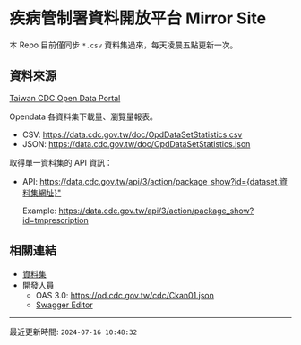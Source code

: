 # 疾病管制署資料開放平台 Mirror Site

本 Repo 目前僅同步 `*.csv` 資料集過來，每天凌晨五點更新一次。

## 資料來源

[Taiwan CDC Open Data Portal](https://data.cdc.gov.tw/)

Opendata 各資料集下載量、瀏覽量報表。

- CSV: https://data.cdc.gov.tw/doc/OpdDataSetStatistics.csv
- JSON: https://data.cdc.gov.tw/doc/OpdDataSetStatistics.json

取得單一資料集的 API 資訊：

- API: <https://data.cdc.gov.tw/api/3/action/package_show?id={dataset.資料集網址}">

    Example: <https://data.cdc.gov.tw/api/3/action/package_show?id=tmprescription>

## 相關連結

- [資料集](https://data.cdc.gov.tw/dataset/)
- [開發人員](https://data.cdc.gov.tw/pages/developer)
  - OAS 3.0: <https://od.cdc.gov.tw/cdc/Ckan01.json>
  - [Swagger Editor](https://editor.swagger.io/)

---

最近更新時間: `2024-07-16 10:48:32`
